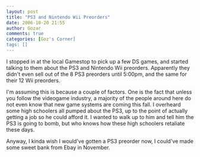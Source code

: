 ```yaml
---
layout: post
title: "PS3 and Nintendo Wii Preorders"
date: 2006-10-20 21:55
author: Gozar
comments: true
categories: [Goz's Corner]
tags: []
---
```

I stopped in at the local Gamestop to pick up a few DS games, and started talking to them about the PS3 and Nintendo Wii preorders. Apparently they didn't even sell out of the 8 PS3 preorders until 5:00pm, and the same for their 12 Wii preorders. <p></p>I'm assuming this is because a couple of factors. One is the fact that unless you follow the videogame industry, a majority of the people around here do not even know that new game systems are coming this fall. I overheard some high schoolers all pumped about the PS3, up to the point of actually getting a job so he could afford it. I wanted to walk up to him and tell him the PS3 is going to bomb, but who knows how these high schoolers retaliate these days.<p></p>Anyway, I kinda wish I would've gotten a PS3 preorder now, I could've made some sweet bank from Ebay in November.
